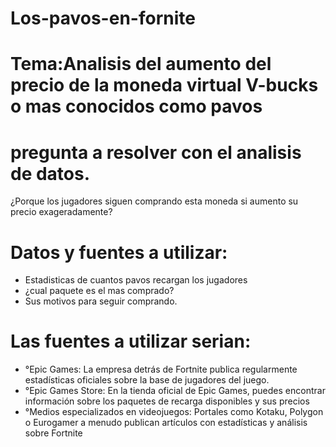  # Los-pavos-en-fornite
 # Tema:Analisis del aumento del precio de la moneda virtual V-bucks o mas conocidos como pavos


 
 # pregunta a resolver con el analisis de datos.
 ¿Porque los jugadores siguen comprando esta moneda si aumento su precio exageradamente?
  # Datos y fuentes a utilizar:
  - Estadisticas de cuantos pavos recargan los jugadores 
  - ¿cual paquete es el mas comprado?
  - Sus motivos para seguir comprando.
  # Las fuentes a utilizar serian:
  - °Epic Games: La empresa detrás de Fortnite publica regularmente estadísticas oficiales sobre la base de jugadores del juego.
  - °Epic Games Store: En la tienda oficial de Epic Games, puedes encontrar información sobre los paquetes de recarga disponibles y sus precios
  - °Medios especializados en videojuegos: Portales como Kotaku, Polygon o Eurogamer a menudo publican artículos con estadísticas y análisis sobre Fortnite
 
  
  
